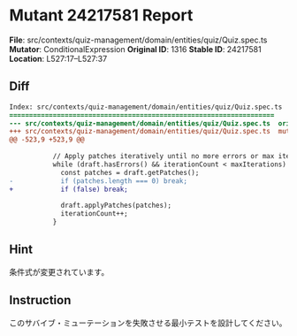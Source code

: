 # Mutant 24217581 Report

**File**: src/contexts/quiz-management/domain/entities/quiz/Quiz.spec.ts
**Mutator**: ConditionalExpression
**Original ID**: 1316
**Stable ID**: 24217581
**Location**: L527:17–L527:37

## Diff

```diff
Index: src/contexts/quiz-management/domain/entities/quiz/Quiz.spec.ts
===================================================================
--- src/contexts/quiz-management/domain/entities/quiz/Quiz.spec.ts	original
+++ src/contexts/quiz-management/domain/entities/quiz/Quiz.spec.ts	mutated #1316
@@ -523,9 +523,9 @@
 
           // Apply patches iteratively until no more errors or max iterations
           while (draft.hasErrors() && iterationCount < maxIterations) {
             const patches = draft.getPatches();
-            if (patches.length === 0) break;
+            if (false) break;
 
             draft.applyPatches(patches);
             iterationCount++;
           }
```

## Hint

条件式が変更されています。

## Instruction

このサバイブ・ミューテーションを失敗させる最小テストを設計してください。
